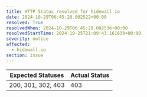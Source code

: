 ```yaml
---
title: HTTP Status resolved for hidewall.io
date: 2024-10-29T06:45:28.002522+00:00
resolved: True
resolvedWhen: 2024-10-29T06:45:28.002536+00:00
resolvedStartTime: 2024-10-25T21:09:43.161639+00:00
severity: notice
affected:
  - hidewall.io
section: issue
---
```


| Expected Statuses | Actual Status  |
|-------------------|----------------|
| 200, 301, 302, 403 | 403 |
